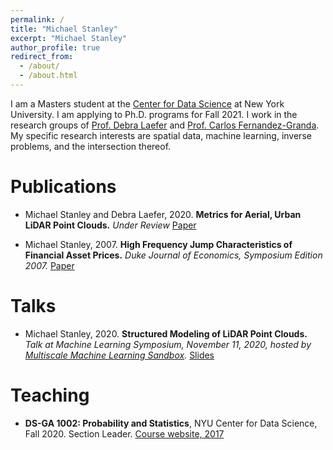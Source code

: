 ```yaml
---
permalink: /
title: "Michael Stanley"
excerpt: "Michael Stanley"
author_profile: true
redirect_from: 
  - /about/
  - /about.html
---
```


I am a Masters student at the [Center for Data Science](https://cds.nyu.edu/about/) at New York University. I am applying to Ph.D. programs for Fall 2021. I work in the research groups of [Prof. Debra Laefer](https://engineering.nyu.edu/faculty/debra-laefer) and [Prof. Carlos Fernandez-Granda](https://cims.nyu.edu/~cfgranda/). My specific research interests are spatial data, machine learning, inverse problems, and the intersection thereof.

Publications
======
+ Michael Stanley and Debra Laefer, 2020. **Metrics for Aerial, Urban LiDAR Point Clouds.** *Under Review*
[Paper](https://arxiv.org/abs/2010.09951)

+ Michael Stanley, 2007. **High Frequency Jump Characteristics of Financial Asset Prices.** *Duke Journal of Economics, Symposium Edition 2007.*
[Paper](https://sites.duke.edu/djepapers/files/2016/10/Stanley.pdf)

Talks
======
+ Michael Stanley, 2020. **Structured Modeling of LiDAR Point Clouds.** *Talk at Machine Learning Symposium, November 11, 2020, hosted by [Multiscale Machine Learning Sandbox](https://multiscale-sandbox.github.io/).*
[Slides](https://mihamerstan.github.io/files/Structured_modeling_of_LiDAR_point_clouds.pdf)

Teaching
======
+ **DS-GA 1002: Probability and Statistics**, NYU Center for Data Science, Fall 2020. Section Leader.
[Course website, 2017](https://cims.nyu.edu/~cfgranda/pages/DSGA1002_fall17/index.html)


